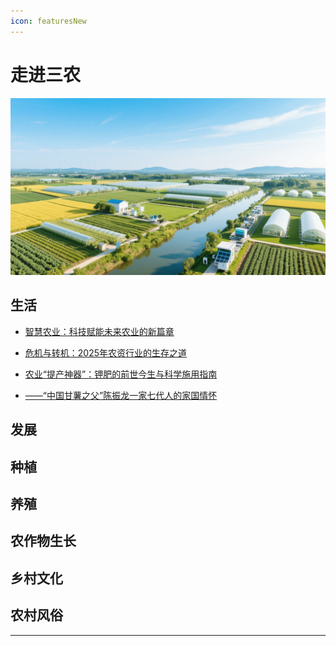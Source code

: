 ```yaml
---
icon: featuresNew
---
```


# 走进三农
 
![](/assets/images/snxdkj.png)

## 生活

- [<ColorIcon icon="restfulFastRequest" /> 智慧农业：科技赋能未来农业的新篇章](./智慧农业.md)

- [<ColorIcon icon="restfulFastRequest" /> 危机与转机：2025年农资行业的生存之道](./农资行业的十字路口.md)

- [<ColorIcon icon="restfulFastRequest" /> 农业“提产神器”：钾肥的前世今生与科学施用指南](./钾肥.md)

- [<ColorIcon icon="restfulFastRequest" /> ——“中国甘薯之父”陈振龙一家七代人的家国情怀](./中国甘薯之父.md)

## 发展

## 种植

## 养殖

## 农作物生长

## 乡村文化

## 农村风俗
---
